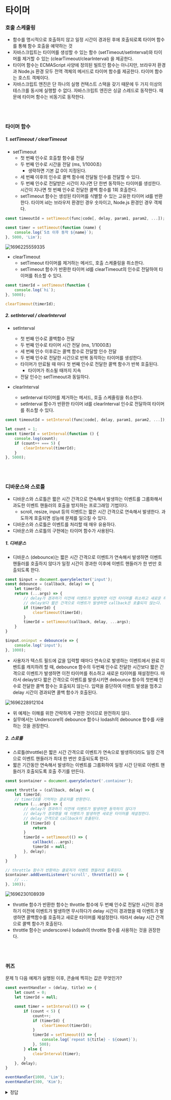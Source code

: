 # 타이머

### 호출 스케줄링
- 함수를 명시적으로 호출하지 않고 일정 시간이 경과된 후에 호출되로록 타이머 함수를 통해 함수 호출을 예약하는 것
- 자바스크립트는 타이머를 생성할 수 있는 함수 (setTimeout/setInterval)와 타이머를 제거할 수 있는 (clearTimeout/clearInterval) 을 제공한다.
- 타이머 함수는 ECMAScript 사양에 정의된 빌트인 함수는 아니지만, 브라우저 환경과 Node.js 환경 모두 전역 객체의 메서드로 타이머 함수를 제공한다.
  타이머 함수는 호스트 객체이다. 
- 자바스크립트 엔진은 단 하나의 실행 컨텍스트 스택을 갖기 때문에 두 가지 이상의 테스크를 동시에 실행할 수 없다. 자바스크립트 엔진은 싱글 스레드로 동작한다.
때문에 타이머 함수는 비동기로 동작한다.

<br/>
<br/>

### 타이머 함수

##### 1. setTimeout / clearTimeout
- setTimeout
  - 첫 번째 인수로 호출할 함수를 전달
  - 두 번째 인수로 시간을 전달 (ms, 1/1000초)
    - 생략하면 기본 값 0이 지정된다.
  - 세 번째 이후의 인수로 콜백 함수에 전달될 인수를 전달할 수 있다.
  - 두 번째 인수로 전달받은 시간이 지나면 단 한번 동작하는 타이머를 생성한다.
  시간이 지나면 첫 번째 인수로 전달한 콜백 함수를 1회 호출한다.
  - setTimeout 함수는 생성된 타이머를 식별할 수 있는 고유한 타이머 id를 반환한다.
    타이머 id는 브라우저 환경인 경우 숫자이고, Node.js 환경인 경우 객체다.

```javascript
const timeoutId = setTimeout(func|code[, delay, param1, param2, ...]);

const timer = setTimeout(function (name) {
    console.log(`5초 이후 동작 ${name}`);
}, 5000, 'Lim');
```
![1696225559335](image/임소은/1696225559335.png)

- clearTimeout
  - setTimeout 타이머를 제거하는 메서드, 호출 스케줄링을 취소한다.
  - setTimeout 함수가 반환한 타이머 id를 clearTimeout의 인수로 전달하여 타이머를 취소할 수 있다. 
  
```js
const timerId = setTimeout(function {
    console.log(`hi`);
}, 5000);

clearTimeout(timerId);
```

##### 2. setInterval / clearInterval
- setInterval
  - 첫 번째 인수로 콜백함수 전달
  - 두 번째 인수로 타이머 시간 전달 (ms, 1/1000초)
  - 세 번째 인수 이후로는 콜백 함수로 전달할 인수 전달
  - 두 번째 인수로 전달한 시간으로 반복 동작하는 타이머를 생성한다.
  - 타이머가 만료될 때 마다 첫 번째 인수로 전달한 콜백 함수가 반복 호출된다.
    - 타이머가 취소될 때까지 지속
  - 전달 인수는 setTimeout과 동일하다.

- clearInterval
  - setInterval 타이머를 제거하는 메서드, 호출 스케줄링을 취소한다.
  - setInterval 함수가 반환한 타이머 id를 clearInterval 인수로 전달하여 타이머를 취소할 수 있다.
  
```javascript
const timeoutId = setInterval(func|code[, delay, param1, param2, ...]);

let count = 1;
const timerId = setInterval(function () {
    console.log(count);
    if (count++ === 5) {
        clearInterval(timerId);
    }
}, 5000);
```

<br/>
<br/>

### 디바운스와 스로틀
- 디바운스와 스로틀은 짧은 시간 간격으로 연속해서 발생하는 이벤트를 그룹화해서 과도한 이벤트 핸들러의 호출을 방지하는 프로그래밍 기법이다.
  - scroll, resize, input 등의 이벤트는 짧은 시간 간격으로 연속해서 발생한다.
    과도하게 호출되면 성능에 문제를 일으킬 수 있다.
- 디바운스와 스로틀은 이벤트를 처리할 때 매우 유용하다.
- 디바운스와 스로틀의 구현에는 타이머 함수가 사용된다.

##### 1. 디바운스
-  디바운스 (debounce)는 짧은 시간 간격으로 이벤트가 연속해서 발생하면 이벤트 핸들러를 호출하지 않다가 일정 시간이 경과한 이후에 이벤트 핸들러가 한 번만 호출되도록 한다.

```javascript
const $input = document.querySelector('input');
const debounce = (callback, delay) => {
    let timerId;
    return (...args) => {
        // delay가 경과하기 이전에 이벤트가 발생하면 이전 타이머를 취소하고 새로운 타이머를 생성한다.
        // delay보다 짧은 간격으로 이벤트가 발생하면 callback은 호출되지 않는다.
        if (timerId) {
            clearTimeout(timerId);
        }
        timerId = setTimeout(callback, delay, ...args);
    }
}

$input.oninput = debounce(e => {
    console.log('input');
}, 1000);
```

- 사용자가 텍스트 필드에 값을 입력할 때마다 연속으로 발생하는 이벤트에서 완료 이벤트를 캐치하려 할 때, debounce 함수의 두번째 인수로 전달한 시간보다 짧은 간격으로 이벤트가 발생하면 이전 타이머를 취소하고 새로운 타이머를 재설정한다. 따라서 delay보다 짧은 간격으로 이벤트를 발생시키면 debounce 함수의 첫번째 인수로 전달한 콜백 함수는 호출되지 않는다.
입력을 중단하여 이벤트 발생을 멈추고 delay 시간이 경과되면 콜백 함수가 호출된다.

![1696228912104](image/임소은/1696228912104.png)

- 위 예제는 이해를 위한 간략하게 구현한 것이므로 완전하지 않다.
- 실무에서는 Underscore의 debounce 함수나 lodash의 debounce 함수를 사용하는 것을 권장한다.


##### 2. 스로틀
- 스로틀(throttle)은 짧은 시간 간격으로 이벤트가 연속으로 발생하더라도 일정 간격으로 이벤트 핸들러가 최대 한 번만 호출되도록 한다.
- 짧은 기간동안 연속해서 발생하는 이벤트를 그룹화하여 일정 시간 단위로 이벤트 핸들러가 호출되도록 호출 주기를 만든다.

```javascript
const $container = document.querySelector('.container');

const throttle = (callback, delay) => {
    let timerId;
    // timerId를 기억하는 클로저를 반환한다.
    return (...args) => {
        // delay가 경과하기 이전에 이벤트가 발생하면 동작하지 않다가
        // delay가 경과했을 때 이벤트가 발생하면 새로운 타이머를 재설정한다.
        // delay 간격으로 callback이 호출된다.
        if (timerId) {
            return
        }
        timerId = setTimeout(() => {
            callback(...args);
            timerId = null;
        }, delay);
    }
}

// throttle 함수가 반환하는 클로저가 이벤트 핸들러로 등록된다.
$container.addEventListener('scroll', throttle(() => {
    // ...
}, 100));
```
![1696230108939](image/임소은/1696230108939.png)

- throttle 함수가 반환한 함수는 throttle 함수에 두 번째 인수로 전달한 시간이 경과하기 이전에 이벤트가 발생하면 무시하다가 delay 시간이 경과했을 때 이벤트가 발생하면 콜백함수를 호출하고 새로운 타이머를 재설정한다.
따라서 delay 시간 간격으로 콜백 함수가 호출된다.
- throttle 함수는 underscore나 lodash의 throttle 함수를 사용하는 것을 권장한다.

<br/>
<br/>

### 퀴즈

문제 1) 다음 예제가 실행된 이후, 콘솔에 찍히는 값은 무엇인가?

```javascript
const eventHandler = (delay, title) => {
    let count = 0;
    let timerId = null;

    const timer = setInterval(() => {
        if (count < 5) {
            count++;
            if (timerId) {
                clearTimeout(timerId);
            }
            timerId = setTimeout(() => {
                console.log(`repeat ${title} - ${count}`);
            }, 500);
        } else {
            clearInterval(timer);
        }
    }, delay);
}

eventHandler(1000, 'Lim');
eventHandler(300, 'Kim');

```

<details>
  <summary>정답</summary>
    repeat Lim - 1
    repeat Kim - 5
    repeat Lim - 2
    repeat Lim - 3
    repeat Lim - 4
    repeat Lim - 5
</details>